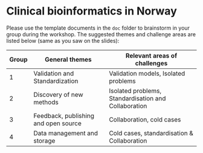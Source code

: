 # Clinical bioinformatics in Norway

Please use the template documents in the `doc` folder to brainstorm in your group during the workshop. The suggested themes and challenge areas are listed below (same as you saw on the slides):

| Group | General themes | Relevant areas of challenges |
| ------| -------------- | ---------------------------- |
| 1     | Validation and Standardization | Validation models, Isolated problems |
| 2     | Discovery of new methods | Isolated problems, Standardisation and Collaboration |
| 3     | Feedback, publishing and open source | Collaboration, cold cases |
| 4     | Data management and storage | Cold cases, standardisation & Collaboration |